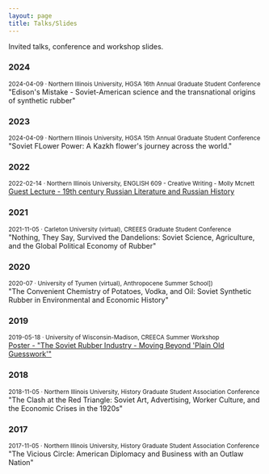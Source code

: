 ```yaml
---
layout: page
title: Talks/Slides
---
```


Invited talks, conference and workshop slides.

### 2024
<small>2024-04-09  · Northern Illinois University, HGSA 16th Annual Graduate Student Conference</small><br />
"Edison's Mistake - Soviet-American science and the transnational origins of synthetic rubber"

### 2023

<small>2024-04-09  · Northern Illinois University, HGSA 15th Annual Graduate Student Conference</small><br />
"Soviet FLower Power: A Kazkh flower's journey across the world."

### 2022

<small>2022-02-14 · Northern Illinois University, ENGLISH 609 - Creative Writing - Molly Mcnett</small><br />
[Guest Lecture - 19th century Russian Literature and Russian History](https://docs.google.com/presentation/d/e/2PACX-1vRqXuLPSRIPzSYjJI5ltcjwD_AhBvQ26B7ScqJZDfBsYjCHd3WEwfi2Cb8nGG6F6g/pub?start=false&loop=false&delayms=1000)
### 2021

<small>2021-11-05 · Carleton University (virtual), CREEES Graduate Student Conference</small><br />
"Nothing, They Say, Survived the Dandelions: Soviet Science, Agriculture, and the Global Political Economy of Rubber"

### 2020
<small>2020-07 · University of Tyumen (virtual), Anthropocene Summer School])</small><br />
"The Convenient Chemistry of Potatoes, Vodka, and Oil: Soviet Synthetic Rubber in Environmental and Economic History"
### 2019
<small>2019-05-18 · University of Wisconsin-Madison, CREECA Summer Workshop</small><br />
[Poster - "The Soviet Rubber Industry - Moving Beyond 'Plain Old Guesswork'"](https://drive.google.com/file/d/1I302Ybf2s8-4jXOBfIdCDkKkzYY0YYmO/view?usp=sharing)

### 2018
<small>2018-11-05 · Northern Illinois University, History Graduate Student Association Conference </small><br />
"The Clash at the Red Triangle: Soviet Art, Advertising, Worker Culture, and the Economic Crises in the 1920s"

### 2017
<small>2017-11-05 · Northern Illinois University, History Graduate Student Association Conference</small><br />
"The Vicious Circle: American Diplomacy and Business with an Outlaw Nation"
